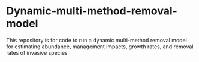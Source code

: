 # Dynamic-multi-method-removal-model
This repository is for code to run a dynamic multi-method removal model for estimating abundance, management impacts, growth rates, and removal rates of invasive species
